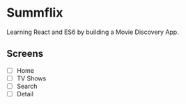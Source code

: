 # Summflix

Learning React and ES6 by building a Movie Discovery App.

## Screens

- [ ] Home
- [ ] TV Shows
- [ ] Search
- [ ] Detail
